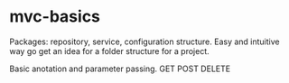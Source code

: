 # mvc-basics

Packages: repository, service, configuration structure. Easy and intuitive way go get an idea for a folder structure for a project. 

Basic anotation and parameter passing. GET POST DELETE
